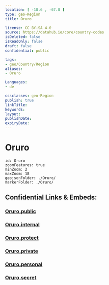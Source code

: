 ```yaml
---
location: [ -18.6 , -67.8 ] 
type: geo-Region
title: Oruro

license: CC BY-SA 4.0
source: https://datahub.io/core/country-codes
isDeleted: false
isReadOnly: false
draft: false
confidential: public

tags:
- geo/Country/Region
aliases:
- Oruro

Languages:
- de

cssclasses: geo-Region
publish: true
linkTitle: 
keywords: 
layout: 
publishDate: 
expiryDate: 
---
```


# Oruro

```leaflet
id: Oruro
zoomFeatures: true 
minZoom: 2 
maxZoom: 18
geojsonFolder: ./Oruro/
markerFolder: ./Oruro/
```


## Confidential Links & Embeds: 

### [Oruro.public](/_public/\Earth\Continent\America~South\Bolivia\departments~BoliviaOruro.public.md) 

### [Oruro.internal](/_internal/\Earth\Continent\America~South\Bolivia\departments~BoliviaOruro.internal.md) 

### [Oruro.protect](/_protect/\Earth\Continent\America~South\Bolivia\departments~BoliviaOruro.protect.md) 

### [Oruro.private](/_private/\Earth\Continent\America~South\Bolivia\departments~BoliviaOruro.private.md) 

### [Oruro.personal](/_personal/\Earth\Continent\America~South\Bolivia\departments~BoliviaOruro.personal.md) 

### [Oruro.secret](/_secret/\Earth\Continent\America~South\Bolivia\departments~BoliviaOruro.secret.md)

